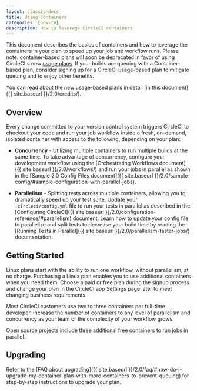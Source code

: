 ```yaml
---
layout: classic-docs
title: Using Containers
categories: [how-to]
description: How to leverage CircleCI containers
---
```


This document describes the basics of containers and how to leverage the containers in your plan to speed up your job and workflow runs. Please note: container-based plans will soon be deprecated in favor of using CircleCI's new [usage plans](https://circleci.com/pricing/usage/). If your builds are queuing with a Container-based plan, consider signing up for a CircleCI usage-based plan to mitigate queuing and to enjoy other benefits.

You can read about the new usage-based plans in detail [in this document]({{ site.baseurl }}/2.0/credits/).

## Overview

Every change committed to your version control system triggers CircleCI to checkout your code and run your job workflow inside a fresh, on-demand, isolated container with access to the following, depending on your plan:

- **Concurrency** - Utilizing multiple containers to run multiple builds at the same time. To take advantage of concurrency, configure your development workflow using the [Orchestrating Workflows document]({{ site.baseurl }}/2.0/workflows/) and run your jobs in parallel as shown in the [Sample 2.0 Config Files document]({{ site.baseurl }}/2.0/sample-config/#sample-configuration-with-parallel-jobs).

- **Parallelism** - Splitting tests across multiple containers, allowing you to dramatically speed up your test suite. Update your `.circleci/config.yml` file to run your tests in parallel as described in the [Configuring CircleCI]({{ site.baseurl }}/2.0/configuration-reference/#parallelism) document. Learn how to update your config file to parallelize and split tests to decrease your build time by reading the [Running Tests in Parallel]({{ site.baseurl }}/2.0/parallelism-faster-jobs/) documentation.

## Getting Started

Linux plans start with the ability to run one workflow, without parallelism, at no charge. Purchasing a Linux plan enables you to use additional containers when you need them. Choose a paid or free plan during the signup process and change your plan in the CircleCI app Settings page later to meet changing business requirements.

Most CircleCI customers use two to three containers per full-time developer. Increase the number of containers to any level of parallelism and concurrency as your team or the complexity of your workflow grows.

Open source projects include three additional free containers to run jobs in parallel.

## Upgrading

Refer to the [FAQ about upgrading]({{ site.baseurl }}/2.0/faq/#how-do-i-upgrade-my-container-plan-with-more-containers-to-prevent-queuing) for step-by-step instructions to upgrade your plan.

